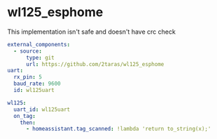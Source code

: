# wl125_esphome
This implementation isn't safe and doesn't have crc check
```yaml
external_components:
  - source:
      type: git
      url: https://github.com/2taras/wl125_esphome
uart:
  rx_pin: 5
  baud_rate: 9600
  id: wl125uart

wl125:
  uart_id: wl125uart
  on_tag:
    then:
      - homeassistant.tag_scanned: !lambda 'return to_string(x);'
```

